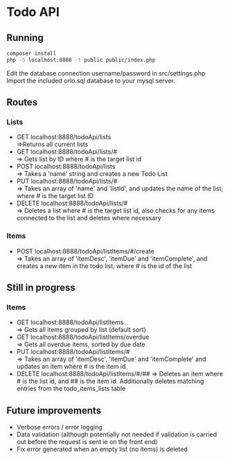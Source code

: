 # Todo API


## Running
```bash
composer install
php -S localhost:8888 -t public public/index.php
```
Edit the database connection username/password in src/settings.php
Import the included orlo.sql database to your mysql server.

## Routes

### Lists
- GET localhost:8888/todoApi/lists \
=>Returns all current lists
- GET localhost:8888/todoApi/lists/# \
=> Gets list by ID where # is the target list id
- POST localhost:8888/todoApi/lists \
=> Takes a 'name' string and creates a new Todo List
- PUT localhost:8888/todoApi/lists/# \
=> Takes an array of  'name' and 'listId', and updates the name of the list, where # is the target list ID
- DELETE localhost:8888/todoApi/lists/# \
=> Deletes a list where # is the target list id, also checks for any items connected to the list and deletes where necessary

### Items
- POST localhost:8888/todoApi/listItems/#/create \
=> Takes an array of  'itemDesc', 'itemDue' and 'itemComplete', and creates a new item in the todo list, where # is the id of the list

## Still in progress

### Items
- GET localhost:8888/todoApi/listItems \
=> Gets all items grouped by list (default sort)
- GET localhost:8888/todoApi/listItems/overdue \
=> Gets all overdue items, sorted by due date
- PUT localhost:8888/todoApi/listItems/# \
=> Takes an array of 'itemDesc', 'itemDue' and 'itemComplete' and updates an item where # is the item id
- DELETE localhost:8888/todoApi/listItems/#/##
=> Deletes an item where # is the list id, and ## is the item id. Additionally deletes matching entries from the todo_items_lists table

## Future improvements
- Verbose errors / error logging
- Data validation (although potentially not needed if validation is carried out before the request is sent ie on the front end)
- Fix error generated when an empty list (no items) is deleted
